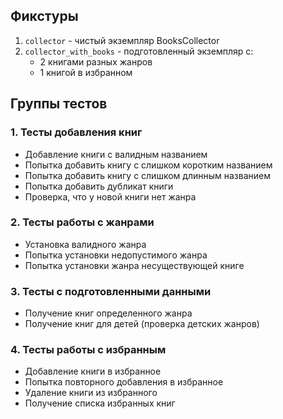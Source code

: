 
## Фикстуры
1. `collector` - чистый экземпляр BooksCollector
2. `collector_with_books` - подготовленный экземпляр с:
   - 2 книгами разных жанров
   - 1 книгой в избранном

## Группы тестов

### 1. Тесты добавления книг
- Добавление книги с валидным названием
- Попытка добавить книгу с слишком коротким названием
- Попытка добавить книгу с слишком длинным названием
- Попытка добавить дубликат книги
- Проверка, что у новой книги нет жанра

### 2. Тесты работы с жанрами
- Установка валидного жанра
- Попытка установки недопустимого жанра
- Попытка установки жанра несуществующей книге

### 3. Тесты с подготовленными данными
- Получение книг определенного жанра
- Получение книг для детей (проверка детских жанров)

### 4. Тесты работы с избранным
- Добавление книги в избранное
- Попытка повторного добавления в избранное
- Удаление книги из избранного
- Получение списка избранных книг
